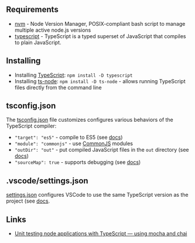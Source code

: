 ## Requirements

* [nvm](https://github.com/nvm-sh/nvm) - Node Version Manager, POSIX-compliant bash script to manage multiple active node.js versions
* [typescript](https://www.typescriptlang.org/#download-links) - TypeScript is a typed superset of JavaScript that compiles to plain JavaScript.

## Installing

* Installing [TypeScript](https://www.typescriptlang.org/): `npm install -D typescript`
* Installing [ts-node](https://github.com/TypeStrong/ts-node): `npm install -D ts-node` - allows running TypeScript files directly from the command line

## tsconfig.json

The [tsconfig.json](tsconfig.json) file customizes configures various behaviors of the TypeScript compiler:

* `"target": "es5"` - compile to ES5 (see [docs](https://code.visualstudio.com/docs/typescript/typescript-tutorial#_tsconfigjson))
* `"module": "commonjs"` - use [CommonJS](http://www.commonjs.org/specs/modules/1.0) modules
* `"outDir": "out"` - put compiled JavaScript files in the `out` directory (see [docs](https://code.visualstudio.com/docs/typescript/typescript-tutorial#_change-the-build-output))
* `"sourceMap": true` - supports debugging (see [docs](https://code.visualstudio.com/docs/typescript/typescript-tutorial#_debugging))

## .vscode/settings.json

[settings.json](.vscode/settings.json) configures VSCode to use the same TypeScript version as the project (see [docs](https://basarat.gitbook.io/typescript/getting-started).

## Links

* [Unit testing node applications with TypeScript — using mocha and chai](https://journal.artfuldev.com/unit-testing-node-applications-with-typescript-using-mocha-and-chai-384ef05f32b2)
